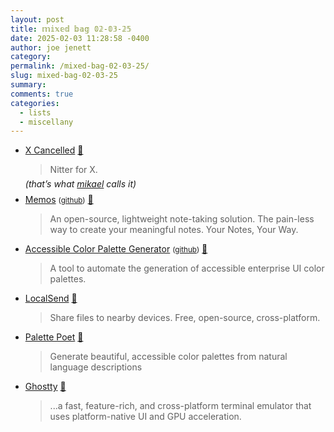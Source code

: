 ```yaml
---
layout: post
title: 𝕞𝕚𝕩𝕖𝕕 𝕓𝕒𝕘 𝟘𝟚-𝟘𝟛-𝟚𝟝
date: 2025-02-03 11:28:58 -0400
author: joe jenett
category: 
permalink: /mixed-bag-02-03-25/
slug: mixed-bag-02-03-25
summary: 
comments: true
categories:
  - lists
  - miscellany
---
```

<ul class="links">
	<li><a title="X Cancelled" href="https://xcancel.com/">X Cancelled</a> <a title="source" href="https://pinboard.in/u:mikael">📌</a><blockquote><p>Nitter for X.</p></blockquote><span style="text-indent:24px;position:relative;top:-8px;font-style:italic;">(that’s what <a href="https://pinboard.in/u:mikael">mikael</a> calls it)</span></li><li><a title="Memos - Open Source, Self-hosted, Your Notes, Your Way" href="https://www.usememos.com/">Memos</a> <small>(<a href="https://github.com/usememos/memos">github</a>)</small> <a title="source" href="https://pinboard.in/u:carlmjohnson">📌</a><blockquote><p>An open-source, lightweight note-taking solution. The pain-less way to create your meaningful notes. Your Notes, Your Way. </p></blockquote></li>
	<li><a title="Accessible Color Palette Generator" href="https://thisisfranciswu.com/enterprise-ui-palette-generator/">Accessible Color Palette Generator</a> <small>(<a href="https://github.com/thisisfranciswu/enterprise-ui-palette-generator">github</a>)</small> <a title="source" href="https://pinboard.in/u:stephanieleary">📌</a><blockquote><p>A tool to automate the generation of accessible enterprise UI color palettes. </p></blockquote></li>
	<li><a title="LocalSend: Share files to nearby devices..." href="https://localsend.org/">LocalSend</a> <a title="source" href="https://pinboard.in/u:donovanwatts">📌</a><blockquote><p>Share files to nearby devices. Free, open-source, cross-platform.</p></blockquote></li>
	<li><a title="Palette Poet" href="https://pallette-poet.lantos.dev/">Palette Poet</a> <a title="source" href="https://pinboard.in/u:peterkaminski">📌</a><blockquote><p>Generate beautiful, accessible color palettes from natural language descriptions</p></blockquote></li>
	<li><a title="Ghostty terminal emulator" href="https://ghostty.org/">Ghostty</a> <a title="source" href="https://pinboard.in/u:floehopper">📌</a><blockquote><p>...a fast, feature-rich, and cross-platform terminal emulator that uses platform-native UI and GPU acceleration.</p></blockquote></li>
</ul>
<a style="display:none;" href="https://brid.gy/publish/mastodon"><small>(cross-posted to mastodon)</small></a>